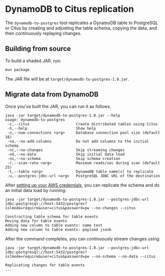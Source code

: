 # DynamoDB to Citus replication

The `dynamodb-to-postgres` tool replicates a DynamoDB table to PostgreSQL or Citus by creating and adjusting the table schema, copying the data, and then continuously replaying changes.

## Building from source

To build a shaded JAR, run:

```
mvn package
```

The JAR file will be at `target/dynamodb-to-postgres-1.0.jar`.

## Migrate data from DynamoDB

Once you've built the JAR, you can run it as follows.

```
java -jar target/dynamodb-to-postgres-1.0.jar --help
usage: dynamodb-to-postgres
 -c,--citus                     Create distributed tables using Citus
 -h,--help                      Show help
 -n,--num-connections <arg>     Database connection pool size (default 16)
 -na,--no-add-columns           Do not add columns to the initial schema
 -nc,--no-changes               Skip streaming changes
 -nd,--no-data                  Skip initial data load
 -ns,--no-schema                Skip schema creation
 -r,--scan-rate <arg>           Maximum reads/sec during scan (default 25)
 -t,--table <arg>               DynamoDB table name(s) to replicate
 -u,--postgres-jdbc-url <arg>   PostgreSQL JDBC URL of the destination
```

After [setting up your AWS credentials](http://docs.aws.amazon.com/sdk-for-java/v1/developer-guide/credentials.html#credentials-default), you can replicate the schema and do an initial data load by running:

```
java -jar target/dynamodb-to-postgres-1.0.jar --postgres-jdbc-url jdbc:postgresql://host:5432/postgres?sslmode=require&user=citus&password=pw --no-changes --citus

Constructing table schema for table events
Moving data for table events
Adding new column to table events: name text
Adding new column to table events: payload jsonb
```

After the command completes, you can continuously stream changes using:

```
java -jar target/dynamodb-to-postgres-1.0.jar --postgres-jdbc-url jdbc:postgresql://host:5432/postgres?sslmode=require&user=citus&password=pw --no-schema --no-data --citus

Replicating changes for table events
...
```
